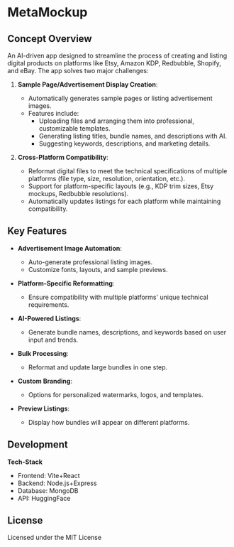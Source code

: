 # MetaMockup

## **Concept Overview**
An AI-driven app designed to streamline the process of creating and listing digital products on platforms like Etsy, Amazon KDP, Redbubble, Shopify, and eBay. The app solves two major challenges:

1. **Sample Page/Advertisement Display Creation**:
   - Automatically generates sample pages or listing advertisement images.
   - Features include:
     - Uploading files and arranging them into professional, customizable templates.
     - Generating listing titles, bundle names, and descriptions with AI.
     - Suggesting keywords, descriptions, and marketing details.

2. **Cross-Platform Compatibility**:
   - Reformat digital files to meet the technical specifications of multiple platforms (file type, size, resolution, orientation, etc.).
   - Support for platform-specific layouts (e.g., KDP trim sizes, Etsy mockups, Redbubble resolutions).
   - Automatically updates listings for each platform while maintaining compatibility.

## **Key Features**
- **Advertisement Image Automation**:
  - Auto-generate professional listing images.
  - Customize fonts, layouts, and sample previews.

- **Platform-Specific Reformatting**:
  - Ensure compatibility with multiple platforms' unique technical requirements.

- **AI-Powered Listings**:
  - Generate bundle names, descriptions, and keywords based on user input and trends.

- **Bulk Processing**:
  - Reformat and update large bundles in one step.

- **Custom Branding**:
  - Options for personalized watermarks, logos, and templates.

- **Preview Listings**:
  - Display how bundles will appear on different platforms.
 
## Development
**Tech-Stack**
- Frontend: Vite+React
- Backend: Node.js+Express
- Database: MongoDB
- API: HuggingFace

## License
Licensed under the MIT License
